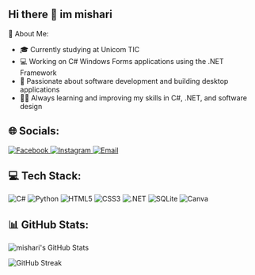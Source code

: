 ## Hi there 👋 im mishari

🧐 About Me:
*   🎓 Currently studying at Unicom TIC
*   💻 Working on C# Windows Forms applications using the .NET Framework
*   🚀 Passionate about software development and building desktop applications
*   👨‍💻 Always learning and improving my skills in C#, .NET, and software design

## 🌐 Socials:
<p align="left">
  <a href="https://www.facebook.com/YOUR_USERNAME" target="_blank">
    <img src="https://img.shields.io/badge/Facebook-1877F2?style=for-the-badge&logo=facebook&logoColor=white" alt="Facebook"/>
  </a>
  <a href="https://www.instagram.com/YOUR_USERNAME" target="_blank">
    <img src="https://img.shields.io/badge/Instagram-E4405F?style=for-the-badge&logo=instagram&logoColor=white" alt="Instagram"/>
  </a>
  <a href="mailto:youremail@example.com" target="_blank">
    <img src="https://img.shields.io/badge/Email-D14836?style=for-the-badge&logo=gmail&logoColor=white" alt="Email"/>
  </a>
</p>


## 💻 Tech Stack:
<p align="left">
  <img src="https://img.shields.io/badge/C%23-239120?style=for-the-badge&logo=c-sharp&logoColor=white" alt="C#"/>
  <img src="https://img.shields.io/badge/Python-3776AB?style=for-the-badge&logo=python&logoColor=white" alt="Python"/>
  <img src="https://img.shields.io/badge/HTML5-E34F26?style=for-the-badge&logo=html5&logoColor=white" alt="HTML5"/>
  <img src="https://img.shields.io/badge/CSS3-1572B6?style=for-the-badge&logo=css3&logoColor=white" alt="CSS3"/>
  <img src="https://img.shields.io/badge/.NET-512BD4?style=for-the-badge&logo=dotnet&logoColor=white" alt=".NET"/>
  <img src="https://img.shields.io/badge/SQLite-003B57?style=for-the-badge&logo=sqlite&logoColor=white" alt="SQLite"/>
  <img src="https://img.shields.io/badge/Canva-00C4CC?style=for-the-badge&logo=canva&logoColor=white" alt="Canva"/>
</p>


## 📊 GitHub Stats:
![mishari's GitHub Stats](https://github-readme-stats.vercel.app/api?username=mishari0101&show_icons=true&theme=dark&hide_border=true&count_private=true)

![GitHub Streak](https://github-readme-streak-stats.herokuapp.com/?user=mishari0101&theme=dark&hide_border=true)
